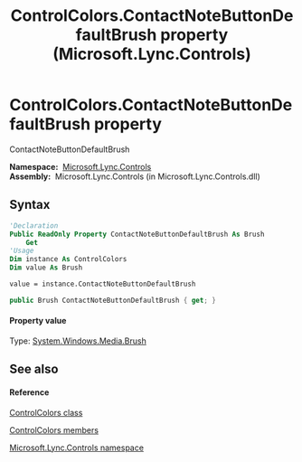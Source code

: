 ﻿---
title: ControlColors.ContactNoteButtonDefaultBrush property  (Microsoft.Lync.Controls)
TOCTitle: 'ContactNoteButtonDefaultBrush property '
ms:assetid: P:Microsoft.Lync.Controls.ControlColors.ContactNoteButtonDefaultBrush_DI_3_UC_OCS14MrefLyncWPF
ms:mtpsurl: https://msdn.microsoft.com/en-us/library/microsoft.lync.controls.controlcolors.contactnotebuttondefaultbrush_di_3_uc_ocs14mreflyncwpf(v=office.15)
ms:contentKeyID: 48598194
ms.date: 07/28/2014
mtps_version: v=office.15
f1_keywords:
- Microsoft.Lync.Controls.ControlColors.ContactNoteButtonDefaultBrush
dev_langs:
- CSharp
- JScript
- VB
- other
---

# ControlColors.ContactNoteButtonDefaultBrush property

ContactNoteButtonDefaultBrush

**Namespace:**  [Microsoft.Lync.Controls](microsoft-lync-controls-namespace_1.md)  
**Assembly:**  Microsoft.Lync.Controls (in Microsoft.Lync.Controls.dll)

## Syntax

``` vb
'Declaration
Public ReadOnly Property ContactNoteButtonDefaultBrush As Brush
    Get
'Usage
Dim instance As ControlColors
Dim value As Brush

value = instance.ContactNoteButtonDefaultBrush
```

``` csharp
public Brush ContactNoteButtonDefaultBrush { get; }
```

#### Property value

Type: [System.Windows.Media.Brush](http://msdn2.microsoft.com/en-us/library/ms634880)  

## See also

#### Reference

[ControlColors class](controlcolors-class-microsoft-lync-controls_1.md)

[ControlColors members](controlcolors-members-microsoft-lync-controls_1.md)

[Microsoft.Lync.Controls namespace](microsoft-lync-controls-namespace_1.md)

